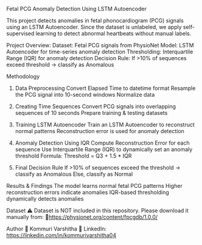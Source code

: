 Fetal PCG Anomaly Detection Using LSTM Autoencoder

This project detects anomalies in fetal phonocardiogram (PCG) signals using an LSTM Autoencoder.
Since the dataset is unlabeled, we apply self-supervised learning to detect abnormal heartbeats without manual labels.

Project Overview:
Dataset: Fetal PCG signals from PhysioNet
Model: LSTM Autoencoder for time-series anomaly detection
Thresholding: Interquartile Range (IQR) for anomaly detection
Decision Rule: If >10% of sequences exceed threshold → classify as Anomalous

Methodology
1. Data Preprocessing
Convert Elapsed Time to datetime format
Resample the PCG signal into 10-second windows
Normalize data

2. Creating Time Sequences
Convert PCG signals into overlapping sequences of 10 seconds
Prepare training & testing datasets

3. Training LSTM Autoencoder
Train an LSTM Autoencoder to reconstruct normal patterns
Reconstruction error is used for anomaly detection

4. Anomaly Detection Using IQR
Compute Reconstruction Error for each sequence
Use Interquartile Range (IQR) to dynamically set an anomaly threshold
Formula: Threshold = Q3 + 1.5 * IQR

5. Final Decision Rule
If >10% of sequences exceed the threshold → classify as Anomalous
Else, classify as Normal

Results & Findings
The model learns normal fetal PCG patterns
Higher reconstruction errors indicate anomalies
IQR-based thresholding dynamically detects anomalies

Dataset
⚠️ Dataset is NOT included in this repository. Please download it manually from:
🔗https://physionet.org/content/fpcgdb/1.0.0/

Author
👤 Kommuri Varshitha
🔗 LinkedIn: https://linkedin.com/in/kommurivarshitha04





